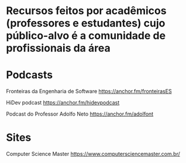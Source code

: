 # Recursos feitos por acadêmicos (professores e estudantes) cujo público-alvo é a comunidade de profissionais da área


# Podcasts

Fronteiras da Engenharia de Software https://anchor.fm/fronteirasES

HiDev podcast  https://anchor.fm/hidevpodcast

Podcast do Professor Adolfo Neto  https://anchor.fm/adolfont


# Sites

Computer Science Master https://www.computersciencemaster.com.br/
